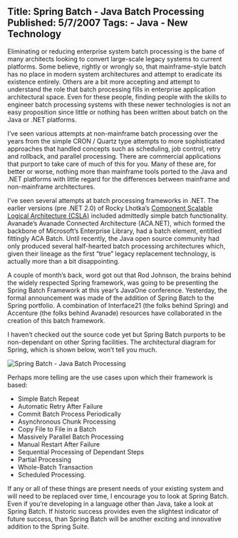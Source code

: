 Title: Spring Batch - Java Batch Processing
Published: 5/7/2007
Tags:
    - Java
    - New Technology
---
Eliminating or reducing enterprise system batch processing is the bane of many architects looking to convert large-scale legacy systems to current platforms. Some believe, rightly or wrongly so, that mainframe-style batch has no place in modern system architectures and attempt to eradicate its existence entirely. Others are a bit more accepting and attempt to understand the role that batch processing fills in enterprise application architectural space. Even for these people, finding people with the skills to engineer batch processing systems with these newer technologies is not an easy proposition since little or nothing has been written about batch on the Java or .NET platforms.

I’ve seen various attempts at non-mainframe batch processing over the years from the simple CRON / Quartz type attempts to more sophisticated approaches that handled concepts such as scheduling, job control, retry and rollback, and parallel processing. There are commercial applications that purport to take care of much of this for you. Many of these are, for better or worse, nothing more than mainframe tools ported to the Java and .NET platforms with little regard for the differences between mainframe and non-mainframe architectures.

I’ve seen several attempts at batch processing frameworks in .NET. The earlier versions (pre .NET 2.0) of Rocky Lhotka’s [Component Scalable Logical Architecture (CSLA)](https://cslanet.com/) included admittedly simple batch functionality. Avanade’s Avanade Connected Architecture (ACA.NET), which formed the backbone of Microsoft’s Enterprise Library, had a batch element, entitled fittingly ACA Batch. Until recently, the Java open source community had only produced several half-hearted batch processing architectures which, given their lineage as the first “true” legacy replacement technology, is actually more than a bit disappointing.

A couple of month’s back, word got out that Rod Johnson, the brains behind the widely respected Spring framework, was going to be presenting the Spring Batch Framework at this year’s JavaOne conference. Yesterday, the formal announcement was made of the addition of Spring Batch to the Spring portfolio. A combination of Interface21 (the folks behind Spring) and Accenture (the folks behind Avanade) resources have collaborated in the creation of this batch framework.

I haven’t checked out the source code yet but Spring Batch purports to be non-dependant on other Spring facilities. The architectural diagram for Spring, which is shown below, won’t tell you much.

![Spring Batch - Java Batch Processing](https://s3.amazonaws.com/s3.beckshome.com/20070508-Spring-Batch-Java-Batch-Processing.png)

Perhaps more telling are the use cases upon which their framework is based:

* Simple Batch Repeat
* Automatic Retry After Failure
* Commit Batch Process Periodically
* Asynchronous Chunk Processing
* Copy File to File in a Batch
* Massively Parallel Batch Processing
* Manual Restart After Failure
* Sequential Processing of Dependant Steps
* Partial Processing
* Whole-Batch Transaction
* Scheduled Processing.

If any or all of these things are present needs of your existing system and will need to be replaced over time, I encourage you to look at Spring Batch. Even if you’re developing in a language other than Java, take a look at Spring Batch. If historic success provides even the slightest indicator of future success, than Spring Batch will be another exciting and innovative addition to the Spring Suite.